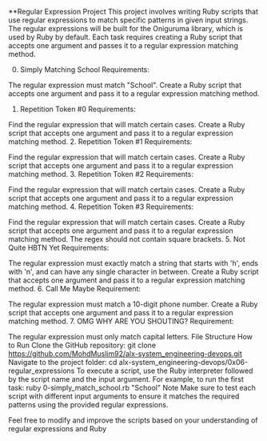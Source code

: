 **Regular Expression Project
This project involves writing Ruby scripts that use regular expressions to match specific patterns in given input strings. The regular expressions will be built for the Oniguruma library, which is used by Ruby by default. Each task requires creating a Ruby script that accepts one argument and passes it to a regular expression matching method.

0. Simply Matching School
Requirements:

The regular expression must match "School".
Create a Ruby script that accepts one argument and pass it to a regular expression matching method.
1. Repetition Token #0
Requirements:

Find the regular expression that will match certain cases.
Create a Ruby script that accepts one argument and pass it to a regular expression matching method.
2. Repetition Token #1
Requirements:

Find the regular expression that will match certain cases.
Create a Ruby script that accepts one argument and pass it to a regular expression matching method.
3. Repetition Token #2
Requirements:

Find the regular expression that will match certain cases.
Create a Ruby script that accepts one argument and pass it to a regular expression matching method.
4. Repetition Token #3
Requirements:

Find the regular expression that will match certain cases.
Create a Ruby script that accepts one argument and pass it to a regular expression matching method.
The regex should not contain square brackets.
5. Not Quite HBTN Yet
Requirements:

The regular expression must exactly match a string that starts with 'h', ends with 'n', and can have any single character in between.
Create a Ruby script that accepts one argument and pass it to a regular expression matching method.
6. Call Me Maybe
Requirement:

The regular expression must match a 10-digit phone number.
Create a Ruby script that accepts one argument and pass it to a regular expression matching method.
7. OMG WHY ARE YOU SHOUTING?
Requirement:

The regular expression must only match capital letters.
File Structure
How to Run
Clone the GitHub repository: git clone https://github.com/MohdMuslim92/alx-system_engineering-devops.git
Navigate to the project folder: cd alx-system_engineering-devops/0x06-regular_expressions
To execute a script, use the Ruby interpreter followed by the script name and the input argument. For example, to run the first task: ruby 0-simply_match_school.rb "School"
Note
Make sure to test each script with different input arguments to ensure it matches the required patterns using the provided regular expressions.

Feel free to modify and improve the scripts based on your understanding of regular expressions and Ruby
